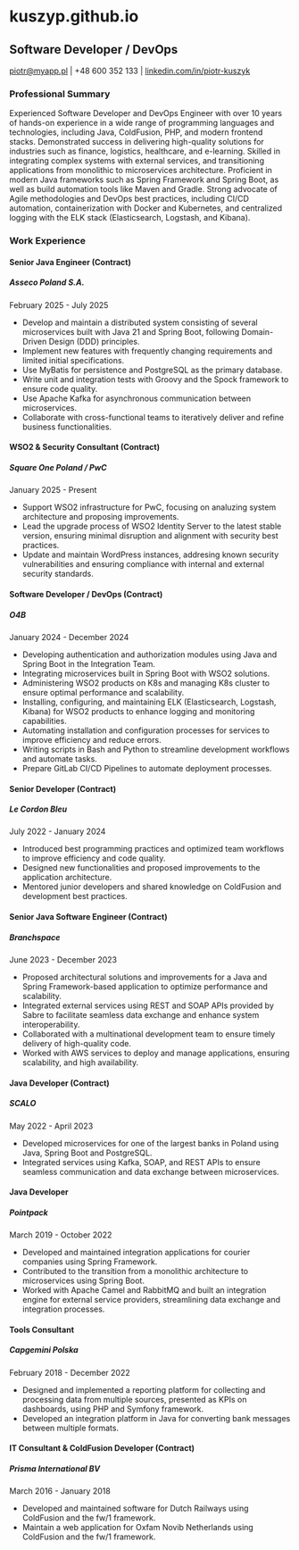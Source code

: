 # kuszyp.github.io

## Software Developer / DevOps

[piotr@myapp.pl](mailto:piotr@myapp.pl) | +48 600 352 133 | [linkedin.com/in/piotr-kuszyk](https://www.linkedin.com/in/piotr-kuszyk/)

### Professional Summary

Experienced Software Developer and DevOps Engineer with over 10 years of hands-on experience in a wide range of
programming languages and technologies, including Java, ColdFusion, PHP, and modern frontend stacks. Demonstrated
success in delivering high-quality solutions for industries such as finance, logistics, healthcare, and e-learning.
Skilled in integrating complex systems with external services, and transitioning applications from monolithic to
microservices architecture. Proficient in modern Java frameworks such as Spring Framework and Spring Boot, as well as
build automation tools like Maven and Gradle. Strong advocate of Agile methodologies and DevOps best practices,
including CI/CD automation, containerization with Docker and Kubernetes, and centralized logging with the ELK stack
(Elasticsearch, Logstash, and Kibana).

### Work Experience

#### Senior Java Engineer (Contract)

##### Asseco Poland S.A.

February 2025 - July 2025

- Develop and maintain a distributed system consisting of several microservices built with Java 21 and Spring
  Boot, following Domain-Driven Design (DDD) principles.
- Implement new features with frequently changing requirements and limited initial specifications.
- Use MyBatis for persistence and PostgreSQL as the primary database.
- Write unit and integration tests with Groovy and the Spock framework to ensure code quality.
- Use Apache Kafka for asynchronous communication between microservices.
- Collaborate with cross-functional teams to iteratively deliver and refine business functionalities.

#### WSO2 & Security Consultant (Contract)

##### Square One Poland / PwC

January 2025 - Present

- Support WSO2 infrastructure for PwC, focusing on analuzing system architecture and proposing improvements.
- Lead the upgrade process of WSO2 Identity Server to the latest stable version, ensuring minimal disruption and
  alignment with security best practices.
- Update and maintain WordPress instances, addresing known security vulnerabilities and ensuring compliance
  with internal and external security standards.

#### Software Developer / DevOps (Contract)

##### O4B

January 2024 - December 2024

- Developing authentication and authorization modules using Java and Spring Boot in the Integration Team.
- Integrating microservices built in Spring Boot with WSO2 solutions.
- Administering WSO2 products on K8s and managing K8s cluster to ensure optimal performance and scalability.
- Installing, configuring, and maintaining ELK (Elasticsearch, Logstash, Kibana) for WSO2 products to enhance
  logging and monitoring capabilities.
- Automating installation and configuration processes for services to improve efficiency and reduce errors.
- Writing scripts in Bash and Python to streamline development workflows and automate tasks.
- Prepare GitLab CI/CD Pipelines to automate deployment processes.

#### Senior Developer (Contract)

##### Le Cordon Bleu

July 2022 - January 2024

- Introduced best programming practices and optimized team workflows to improve efficiency and code quality.
- Designed new functionalities and proposed improvements to the application architecture.
- Mentored junior developers and shared knowledge on ColdFusion and development best practices.

#### Senior Java Software Engineer (Contract)

##### Branchspace

June 2023 - December 2023

- Proposed architectural solutions and improvements for a Java and Spring Framework-based application to
  optimize performance and scalability.
- Integrated external services using REST and SOAP APIs provided by Sabre to facilitate seamless data exchange
  and enhance system interoperability.
- Collaborated with a multinational development team to ensure timely delivery of high-quality code.
- Worked with AWS services to deploy and manage applications, ensuring scalability, and high availability.

#### Java Developer (Contract)

##### SCALO

May 2022 - April 2023

- Developed microservices for one of the largest banks in Poland using Java, Spring Boot and PostgreSQL.
- Integrated services using Kafka, SOAP, and REST APIs to ensure seamless communication and data exchange
  between microservices.

#### Java Developer

##### Pointpack

March 2019 - October 2022

- Developed and maintained integration applications for courier companies using Spring Framework.
- Contributed to the transition from a monolithic architecture to microservices using Spring Boot.
- Worked with Apache Camel and RabbitMQ and built an integration engine for external service providers, streamlining
  data exchange and integration processes.

#### Tools Consultant

##### Capgemini Polska

February 2018 - December 2022

- Designed and implemented a reporting platform for collecting and processing data from multiple sources,
  presented as KPIs on dashboards, using PHP and Symfony framework.
- Developed an integration platform in Java for converting bank messages between multiple formats.

#### IT Consultant & ColdFusion Developer (Contract)

##### Prisma International BV

March 2016 - January 2018

- Developed and maintained software for Dutch Railways using ColdFusion and the fw/1 framework.
- Maintain a web application for Oxfam Novib Netherlands using ColdFusion and the fw/1 framework.
